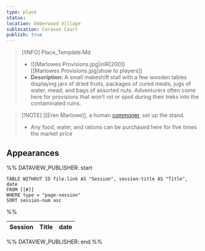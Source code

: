```yaml
---
type: place
status: 
location: Emberwood Village
sublocation: Caravan Court
publish: true
---
```


>[!INFO] Place_Template.Md
>- ![[Marlowes Provisions.jpg|inlR|200]]
<br/> [[Marlowes Provisions.jpg|show to players]]
> - **Description:** A small makeshift stall with a few wooden tables displaying jars of dried fruits, packages of cured meats, jugs of water, mead, and bags of assorted nuts. Adventurers often come here for provisions that won’t rot or spoil during their treks into the contaminated ruins.
 

>[!NOTE] [[Eren Marlowe]], a human [commoner](https://www.dndbeyond.com/monsters/16829-commoner), set up the stand.
>- Any food, water, and rations can be purchased here for five times the market price

## Appearances

%% DATAVIEW_PUBLISHER: start
```dataview
TABLE WITHOUT ID file.link AS "Session", session-title AS "Title", date
FROM [[#]]
WHERE type = "page-session"
SORT session-num asc
```
%%

| Session | Title | date |
| ------- | ----- | ---- |

%% DATAVIEW_PUBLISHER: end %%